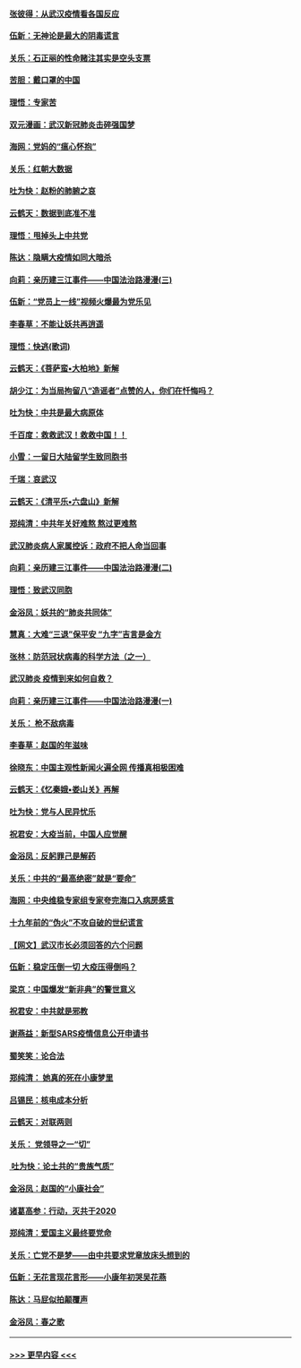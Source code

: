 #### [张彼得：从武汉疫情看各国反应](../pages/nsc993/n11850102.md?t=02071122) 
#### [伍新：无神论是最大的阴毒谎言](../pages/nsc993/n11846129.md?t=02071122) 
#### [关乐：石正丽的性命赌注其实是空头支票](../pages/nsc993/n11846109.md?t=02071122) 
#### [苦胆：戴口罩的中国](../pages/nsc993/n11845576.md?t=02071122) 
#### [理悟：专家苦](../pages/nsc993/n11845564.md?t=02071122) 
#### [双元漫画：武汉新冠肺炎击碎强国梦](../pages/nsc993/n11843320.md?t=02071122) 
#### [海网：党妈的“瘟心怀抱”](../pages/nsc993/n11840740.md?t=02071122) 
#### [关乐：红朝大数据](../pages/nsc993/n11840675.md?t=02071122) 
#### [吐为快：赵粉的肺腑之哀](../pages/nsc993/n11840618.md?t=02071122) 
#### [云鹤天：数据到底准不准](../pages/nsc993/n11840325.md?t=02071122) 
#### [理悟：甩掉头上中共党](../pages/nsc993/n11838826.md?t=02071122) 
#### [陈达：隐瞒大疫情如同大暗杀](../pages/nsc993/n11838771.md?t=02071122) 
#### [向莉：亲历建三江事件——中国法治路漫漫(三)](../pages/nsc993/n11831825.md?t=02071122) 
#### [伍新：“党员上一线”视频火爆最为党乐见](../pages/nsc993/n11838200.md?t=02071122) 
#### [李春草：不能让妖共再逍遥](../pages/nsc993/n11838102.md?t=02071122) 
#### [理悟：快逃(歌词)](../pages/nsc993/n11838083.md?t=02071122) 
#### [云鹤天：《菩萨蛮▪大柏地》新解](../pages/nsc993/n11838059.md?t=02071122) 
#### [胡少江：为当局拘留八“造谣者”点赞的人，你们在忏悔吗？](../pages/nsc993/n11836801.md?t=02071122) 
#### [吐为快：中共是最大病原体](../pages/nsc993/n11836748.md?t=02071122) 
#### [千百度：救救武汉！救救中国！！](../pages/nsc993/n11836145.md?t=02071122) 
#### [小雪：一留日大陆留学生致同胞书](../pages/nsc993/n11834624.md?t=02071122) 
#### [千瑞：哀武汉](../pages/nsc993/n11833647.md?t=02071122) 
#### [云鹤天：《清平乐▪六盘山》新解](../pages/nsc993/n11833611.md?t=02071122) 
#### [郑纯清：中共年关好难熬 熬过更难熬](../pages/nsc993/n11833489.md?t=02071122) 
#### [武汉肺炎病人家属控诉：政府不把人命当回事](../pages/nsc993/n11833205.md?t=02071122) 
#### [向莉：亲历建三江事件——中国法治路漫漫(二)](../pages/nsc993/n11829102.md?t=02071122) 
#### [理悟：致武汉同胞](../pages/nsc993/n11831522.md?t=02071122) 
#### [金浴凤：妖共的“肺炎共同体”](../pages/nsc993/n11829448.md?t=02071122) 
#### [慧真：大难“三退”保平安 “九字”吉言是金方](../pages/nsc993/n11829501.md?t=02071122) 
#### [张林：防范冠状病毒的科学方法（之一）](../pages/nsc993/n11828618.md?t=02071122) 
#### [武汉肺炎 疫情到来如何自救？](../pages/nsc993/n11827632.md?t=02071122) 
#### [向莉：亲历建三江事件——中国法治路漫漫(一)](../pages/nsc993/n11827190.md?t=02071122) 
#### [关乐： 枪不敌病毒](../pages/nsc993/n11826746.md?t=02071122) 
#### [李春草：赵国的年滋味](../pages/nsc993/n11826321.md?t=02071122) 
#### [徐晓东：中国主观性新闻火遍全网 传播真相极困难](../pages/nsc993/n11826508.md?t=02071122) 
#### [云鹤天：《忆秦娥▪娄山关》再解](../pages/nsc993/n11824682.md?t=02071122) 
#### [吐为快：党与人民异忧乐](../pages/nsc993/n11824660.md?t=02071122) 
#### [祝君安：大疫当前，中国人应觉醒](../pages/nsc993/n11821946.md?t=02071122) 
#### [金浴凤：反躬罪己是解药](../pages/nsc993/n11820280.md?t=02071122) 
#### [关乐：中共的“最高绝密”就是“要命”](../pages/nsc993/n11816946.md?t=02071122) 
#### [海网：中央维稳专家组专家夸完海口入病房感言](../pages/nsc993/n11815138.md?t=02071122) 
#### [十九年前的“伪火”不攻自破的世纪谎言](../pages/nsc993/n11813238.md?t=02071122) 
#### [【网文】武汉市长必须回答的六个问题](../pages/nsc993/n11813848.md?t=02071122) 
#### [伍新：稳定压倒一切 大疫压得倒吗？](../pages/nsc993/n11812634.md?t=02071122) 
#### [梁京：中国爆发“新非典”的警世意义](../pages/nsc993/n11812554.md?t=02071122) 
#### [祝君安：中共就是邪教](../pages/nsc993/n11812431.md?t=02071122) 
#### [谢燕益：新型SARS疫情信息公开申请书](../pages/nsc993/n11808840.md?t=02071122) 
#### [蜀笑笑：论合法](../pages/nsc993/n11808064.md?t=02071122) 
#### [郑纯清： 她真的死在小康梦里](../pages/nsc993/n11806623.md?t=02071122) 
#### [吕锡民：核电成本分析](../pages/nsc993/n11806284.md?t=02071122) 
#### [云鹤天：对联两则](../pages/nsc993/n11805957.md?t=02071122) 
#### [关乐： 党领导之一“切”](../pages/nsc993/n11804505.md?t=02071122) 
#### [ 吐为快：论土共的“贵族气质”](../pages/nsc993/n11804490.md?t=02071122) 
#### [金浴凤：赵国的“小康社会”](../pages/nsc993/n11804452.md?t=02071122) 
#### [诸葛高参：行动，灭共于2020](../pages/nsc993/n11804120.md?t=02071122) 
#### [郑纯清：爱国主义最终要党命](../pages/nsc993/n11802197.md?t=02071122) 
#### [关乐：亡党不是梦——由中共要求党章放床头想到的](../pages/nsc993/n11802156.md?t=02071122) 
#### [伍新：无花言现花言形——小康年初哭吴花燕](../pages/nsc993/n11800044.md?t=02071122) 
#### [陈达：马屁似拍颠覆声](../pages/nsc993/n11800010.md?t=02071122) 
#### [金浴凤：春之歌](../pages/nsc993/n11797687.md?t=02071122) 

----
#### [ >>> 更早内容 <<< ](../indexes/nsc993-earlier.md)
